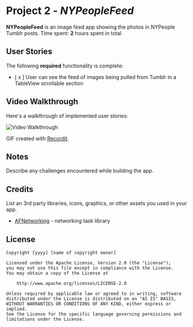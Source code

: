 # Project 2 - *NYPeopleFeed*

**NYPeopleFeed** is an image feed app showing the photos in NYPeople Tumblr posts.
Time spent: **2** hours spent in total

## User Stories

The following **required** functionality is complete:

- [ x ] User can see the feed of images being pulled from Tumblr in a TableView scrollable section


## Video Walkthrough

Here's a walkthrough of implemented user stories:

<img src='http://g.recordit.co/SpcPe02Ebv.gif' title='Video Walkthrough' width='' alt='Video Walkthrough' />

GIF created with [Recordit](http://g.recordit.co).

## Notes

Describe any challenges encountered while building the app.

## Credits

List an 3rd party libraries, icons, graphics, or other assets you used in your app. 

- [AFNetworking](https://github.com/AFNetworking/AFNetworking) - networking task library

## License

    Copyright [yyyy] [name of copyright owner]

    Licensed under the Apache License, Version 2.0 (the "License");
    you may not use this file except in compliance with the License.
    You may obtain a copy of the License at

        http://www.apache.org/licenses/LICENSE-2.0

    Unless required by applicable law or agreed to in writing, software
    distributed under the License is distributed on an "AS IS" BASIS,
    WITHOUT WARRANTIES OR CONDITIONS OF ANY KIND, either express or implied.
    See the License for the specific language governing permissions and
    limitations under the License.

